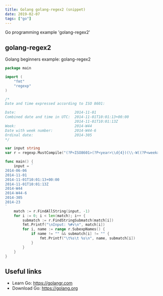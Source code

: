 ```yaml
---
title: Golang golang-regex2 (snippet)
date: 2019-02-07
tags: ["go"]
---
```

Go programming example 'golang-regex2'


## golang-regex2

Golang beginners example: golang-regex2

```go
package main

import (
	"fmt"
	"regexp"
)

/*
Date and time expressed according to ISO 8601:

Date:							2014-11-01
Combined date and time in UTC:	2014-11-01T10:01:13+00:00
								2014-11-01T10:01:13Z
Week:							2014-W44
Date with week number:			2014-W44-6
Ordinal date:					2014-305
*/

var input string
var r = regexp.MustCompile("(?P<ISO8601>(?P<year>\\d{4})(\\-W((?P<week>\\d{1,2})\\-(?P<weekday>\\d)?)|\\-(?P<month>\\d{2})\\-(?P<day>\\d{2})(T(?P<hour>\\d{2}):(?P<min>\\d{2})(:(?P<sec>\\d{2})(\\+\\d{2}:\\d{2}Z?)?)?)?|\\-(?P<yearday>\\d{1,3})))")

func main() {
	input = `
2014-06-06
2014-11-01
2014-11-01T10:01:13+00:00
2014-11-01T10:01:13Z
2014-W44
2014-W44-6
2014-305
2014-23
`
	match := r.FindAllString(input, -1)
	for i := 0; i < len(match); i++ {
		submatch := r.FindStringSubmatch(match[i])
		fmt.Printf("\nInput: %#v\n", match[i])
		for i, name := range r.SubexpNames() {
			if name != "" && submatch[i] != "" {
				fmt.Printf("\t%s\t %s\n", name, submatch[i])
			}
		}
	}
}

```

## Useful links

- Learn Go: https://golangr.com
- Download Go: https://golang.org
